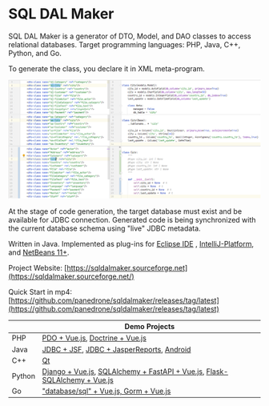 # SQL DAL Maker

SQL DAL Maker is a generator of DTO, Model, and DAO classes to access relational databases. Target
programming languages: PHP, Java, C++, Python, and Go.

To generate the class, you declare it in XML meta-program.

![SQL DAL Maker](sdm_python.png)

At the stage of code generation, the target database must exist and be available for JDBC connection.
Generated code is being synchronized with the current database schema using "live" JDBC metadata.

Written in Java. Implemented as plug-ins for [Eclipse IDE](http://marketplace.eclipse.org/content/sql-dal-maker)
, [IntelliJ-Platform](http://plugins.jetbrains.com/plugin/7092),
and [NetBeans 11+](https://github.com/panedrone/sqldalmaker/releases/tag/latest).

Project Website: [https://sqldalmaker.sourceforge.net](https://sqldalmaker.sourceforge.net/)

Quick Start in
mp4: [https://github.com/panedrone/sqldalmaker/releases/tag/latest](https://github.com/panedrone/sqldalmaker/releases/tag/latest)

|        | Demo Projects                                                                                                                                                                                                                                                              |
|--------|----------------------------------------------------------------------------------------------------------------------------------------------------------------------------------------------------------------------------------------------------------------------------|
| PHP    | [PDO + Vue.js](https://github.com/panedrone/sdm_demo_php_todolist), [Doctrine + Vue.js](https://github.com/panedrone/sdm_demo_todolist_php_doctrine)                                                                                                                       |
| Java   | [JDBC + JSF](https://github.com/panedrone/sdm_demo_jsf_todolist), [JDBC + JasperReports](https://github.com/panedrone/sdm_demo_jasper_reports_northwindEF), [Android](https://github.com/panedrone/sdm_demo_android_thesaurus)                                             |
| C++    | [Qt](https://github.com/panedrone/sdm_demo_qt6_thesaurus)                                                                                                                                                                                                                  |
| Python | [Django + Vue.js](https://github.com/panedrone/sdm_demo_todolist_django), [SQLAlchemy + FastAPI + Vue.js](https://github.com/panedrone/sdm_demo_todolist_fastapi_sqlalchemy), [Flask-SQLAlchemy + Vue.js](https://github.com/panedrone/sdm_demo_todolist_flask_sqlalchemy) |
| Go     | ["database/sql" + Vue.js, Gorm + Vue.js](https://github.com/panedrone/sdm_demo_todolist_sqlite3_golang)                                                                                                                                                                    |